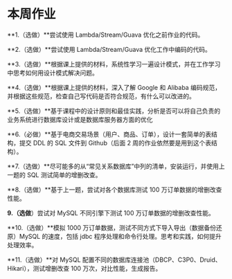 # 本周作业

**1.（选做）**尝试使用 Lambda/Stream/Guava 优化之前作业的代码。

**2.（选做）**尝试使用 Lambda/Stream/Guava 优化工作中编码的代码。

**3.（选做）**根据课上提供的材料，系统性学习一遍设计模式，并在工作学习中思考如何用设计模式解决问题。

**4.（选做）**根据课上提供的材料，深入了解 Google 和 Alibaba 编码规范，并根据这些规范，检查自己写代码是否符合规范，有什么可以改进的。

**5.（选做）**基于课程中的设计原则和最佳实践，分析是否可以将自己负责的业务系统进行数据库设计或是数据库服务器方面的优化

**6.（必做）**基于电商交易场景（用户、商品、订单），设计一套简单的表结构，提交 DDL 的 SQL 文件到 Github（后面 2 周的作业依然要是用到这个表结构）。

**7.（选做）**尽可能多的从“常见关系数据库”中列的清单，安装运行，并使用上一题的 SQL 测试简单的增删改查。

**8.（选做）**基于上一题，尝试对各个数据库测试 100 万订单数据的增删改查性能。

**9.（选做**）尝试对 MySQL 不同引擎下测试 100 万订单数据的增删改查性能。

**10.（选做）**模拟 1000 万订单数据，测试不同方式下导入导出（数据备份还原）MySQL 的速度，包括 jdbc 程序处理和命令行处理。思考和实践，如何提升处理效率。

**11.（选做）**对 MySQL 配置不同的数据库连接池（DBCP、C3P0、Druid、Hikari），测试增删改查 100 万次，对比性能，生成报告。

